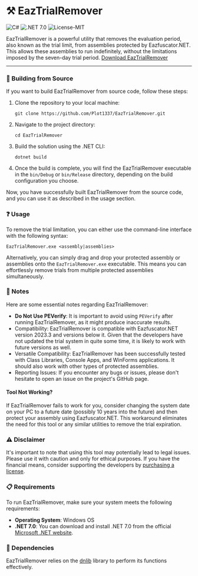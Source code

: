 # ⚒️ EazTrialRemover

![C#](https://img.shields.io/badge/c%23-%23239120.svg?style=for-the-badge&logo=c-sharp&logoColor=white)
![.NET 7.0](https://img.shields.io/badge/.NET-7.0-blue?style=for-the-badge)
![License-MIT](https://img.shields.io/badge/License-MIT-Green?style=for-the-badge)

EazTrialRemover is a powerful utility that removes the evaluation period, also known as the trial limit, from assemblies protected by Eazfuscator.NET. This allows these assemblies to run indefinitely, without the limitations imposed by the seven-day trial period. [Download EazTrialRemover](https://github.com/Plot1337/EazTrialRemover/releases)

---

### 🔧 Building from Source
If you want to build EazTrialRemover from source code, follow these steps:

1. Clone the repository to your local machine:

   ```shell
   git clone https://github.com/Plot1337/EazTrialRemover.git
   ```

2. Navigate to the project directory:

   ```shell
   cd EazTrialRemover
   ```

3. Build the solution using the .NET CLI:

   ```shell
   dotnet build
   ```

4. Once the build is complete, you will find the EazTrialRemover executable in the `bin/Debug` or `bin/Release` directory, depending on the build configuration you choose.

Now, you have successfully built EazTrialRemover from the source code, and you can use it as described in the usage section.

### ❓ Usage
To remove the trial limitation, you can either use the command-line interface with the following syntax:
```shell
EazTrialRemover.exe <assembly|assemblies>
```
Alternatively, you can simply drag and drop your protected assembly or assemblies onto the `EazTrialRemover.exe` executable. This means you can effortlessly remove trials from multiple protected assemblies simultaneously.

### 📜 Notes
Here are some essential notes regarding EazTrialRemover:
- **Do Not Use PEVerify**: It is important to avoid using `PEVerify` after running EazTrialRemover, as it might produce inaccurate results.
- Compatibility: EazTrialRemover is compatible with Eazfuscator.NET version 2023.3 and versions below it. Given that the developers have not updated the trial system in quite some time, it is likely to work with future versions as well.
- Versatile Compatibility: EazTrialRemover has been successfully tested with Class Libraries, Console Apps, and WinForms applications. It should also work with other types of protected assemblies.
- Reporting Issues: If you encounter any bugs or issues, please don't hesitate to open an issue on the project's GitHub page.

#### Tool Not Working?
If EazTrialRemover fails to work for you, consider changing the system date on your PC to a future date (possibly 10 years into the future) and then protect your assembly using Eazfuscator.NET. This workaround eliminates the need for this tool or any similar utilities to remove the trial expiration.

### ⚠️ Disclaimer
It's important to note that using this tool may potentially lead to legal issues. Please use it with caution and only for ethical purposes. If you have the financial means, consider supporting the developers by [purchasing a license](https://www.gapotchenko.com/eazfuscator.net/purchase).

### 📋 Requirements
To run EazTrialRemover, make sure your system meets the following requirements:
- **Operating System**: Windows OS
- **.NET 7.0**: You can download and install .NET 7.0 from the official [Microsoft .NET website](https://dotnet.microsoft.com/en-us/download/dotnet/7.0).

### 🔨 Dependencies
EazTrialRemover relies on the [dnlib](https://github.com/0xd4d/dnlib) library to perform its functions effectively.

